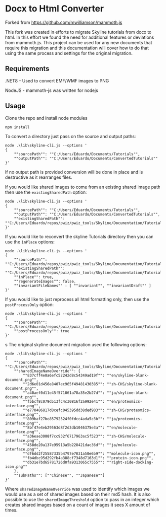 # Docx to Html Converter

Forked from https://github.com/mwilliamson/mammoth.js

This fork was created in efforts to migrate Skyline tutorials from docx to html.
In this effort we found the need for additional features or deviations from mammoth.js.
This project can be used for any new documents that require this migration and this
documentation will cover how to do that using the same process and settings for the
original migration.

## Requirements

.NET8 - Used to convert EMF/WMF images to PNG

NodeJS - mammoth-js was written for nodejs

## Usage

Clone the repo and install node modules

    npm install

To convert a directory just pass on the source and output paths:

    node .\lib\skyline-cli.js --options '
    {
        ""sourcePath"": ""C:/Users/Eduardo/Documents/Tutorials"",
        ""outputPath"": ""C:/Users/Eduardo/Documents/ConvertedTutorials""
    }'

If no output path is provided conversion will be done in place and is destructive as it rearranges files.

If you would like shared images to come from an existing shared image path then use the `existingSharedPath` option:

    node .\lib\skyline-cli.js --options '
    {
        ""sourcePath"": ""C:/Users/Eduardo/Documents/Tutorials"",
        ""outputPath"": ""C:/Users/Eduardo/Documents/ConvertedTutorials"",
        ""existingSharedPath"": ""C:/Users/Eduardo/repos/pwiz/pwiz_tools/Skyline/Documentation/Tutorials/shared""
    }'

If you would like to reconvert the skyline Tutorials directory then you can use the `inPlace` options:

    node .\lib\skyline-cli.js --options '
    {
        ""sourcePath"": ""C:/Users/Eduardo/repos/pwiz/pwiz_tools/Skyline/Documentation/Tutorials"",
        ""existingSharedPath"": ""C:/Users/Eduardo/repos/pwiz/pwiz_tools/Skyline/Documentation/Tutorials/shared"",
        ""inPlace"": true,
        ""regenerateImages"": false,
        ""invariantFileNames"" : [ ""invariant"", ""invariantDraft"" ]
    }'

If you would like to just reprocess all html formatting only, then use the `postProcessOnly` option:

    node .\lib\skyline-cli.js --options '
    {
        ""sourcePath"": ""C:/Users/Eduardo/repos/pwiz/pwiz_tools/Skyline/Documentation/Tutorials"",
        ""postProcessOnly"": true
    }'
s
The original skyline document migration used the following options:

    node .\lib\skyline-cli.js --options '
    {
        ""sourcePath"": ""C:/Users/Eduardo/repos/pwiz/pwiz_tools/Skyline/Documentation/Tutorials"",
        ""sharedImageNameOverride"": {
            ""837cff4e0a6efc52242d8c54349ad19f"": ""en/skyline-blank-document.png"",
            ""2d6e01d456e8407ec965f49481430385"": ""zh-CHS/skyline-blank-document.png"",
            ""a40aef0d11e45f571061a78a35e2b27d"": ""ja/skyline-blank-document.png"",
            ""f5bcf8c079d513fc4c30816f2a992e41"": ""en/proteomics-interface.png"",
            ""e770486817d0cefc045395dd38ded903"": ""zh-CHS/proteomics-interface.png"",
            ""809baf27bc85792524f0fdcc4ada5c3b"": ""ja/proteomics-interface.png"",
            ""8bf47e4eb29563d8f2d3db1046375e3a"": ""en/molecule-interface.png"",
            ""a36eae3008f7cc932f6717963ac5f523"": ""zh-CHS/molecule-interface.png"",
            ""458de20a137e95913a5b228421dac36d"": ""ja/molecule-interface.png"",
            ""df6dd2f25587335b4797e7031a50e6b9"": ""molecule-icon.png"",
            ""fb4dbc95d292fb4a388cf7348d7163d1"": ""protein-icon.png"",
            ""db31e7bd65781726d0fa9313065c7555"": ""right-side-docking-icon.png""
        },
        ""subPaths"": [""Chinese"", ""Japanese""]
    }'

Where `sharedImageNameOverride` was used to identify which images we would use as a set of shared images based on their
md5 hash. It is also possible to use the `sharedImageThreshold` option to pass in an integer which creates shared images
based on a count of images it sees X amount of times.